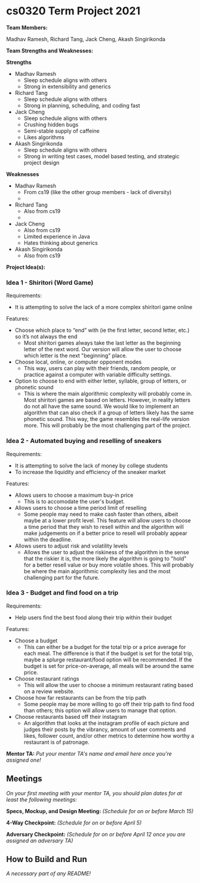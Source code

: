 # cs0320 Term Project 2021

**Team Members:** 

Madhav Ramesh, Richard Tang, Jack Cheng, Akash Singirikonda

**Team Strengths and Weaknesses:** 

**Strengths**  
* Madhav Ramesh
  - Sleep schedule aligns with others
  - Strong in extensibility and generics
* Richard Tang
  - Sleep schedule aligns with others
  - Strong in planning, scheduling, and coding fast
* Jack Cheng
  * Sleep schedule aligns with others
  * Crushing hidden bugs
  * Semi-stable supply of caffeine
  * Likes algorithms
* Akash Singirikonda
  - Sleep schedule aligns with others
  - Strong in writing test cases, model based testing, and strategic project design

**Weaknesses**
* Madhav Ramesh
  - From cs19 (like the other group members - lack of diversity) 
  -
* Richard Tang
  - Also from cs19
  - 
* Jack Cheng
  * Also from cs19
  * Limited experience in Java
  * Hates thinking about generics
* Akash Singirikonda
  * Also from cs19

**Project Idea(s):** 

### Idea 1 - Shiritori (Word Game) 
Requirements:
- It is attempting to solve the lack of a more complex shiritori game online

Features:
- Choose which place to “end” with (ie the first letter, second letter, etc.) so it’s not always the end
  - Most shiritori games always take the last letter as the beginning letter of the next word. Our version will allow the user to choose which letter is the next "beginning" place.
- Choose local, online, or computer opponent modes
  - This way, users can play with their friends, random people, or practice against a computer with variable difficulty settings.
- Option to choose to end with either letter, syllable, group of letters, or phonetic sound
  - This is where the main algorithmic complexity will probably come in. Most shiritori games are based on letters. However, in reality letters do not all have the same sound. We would like to implement an algorithm that can also check if a group of letters likely has the same phonetic sound. This way, the game resembles the real-life version more. This will probably be the most challenging part of the project.

### Idea 2 - Automated buying and reselling of sneakers 
Requirements:
- It is attempting to solve the lack of money by college students
- To increase the liquidity and efficiency of the sneaker market 

Features:
- Allows users to choose a maximum buy-in price
  - This is to accomodate the user's budget. 
- Allows users to choose a time period limit of reselling
  - Some people may need to make cash faster than others, albeit maybe at a lower profit level. This feature will allow users to choose a time period that they wish to resell within and the algorithm will make judgements on if a better price to resell will probably appear within the deadline. 
- Allows users to adjust risk and volatility levels
  - Allows the user to adjust the riskiness of the algorithm in the sense that the riskier it is, the more likely the algorithm is going to "hold" for a better resell value or buy more volatile shoes. This will probably be where the main algorithmic complexity lies and the most challenging part for the future.

### Idea 3 - Budget and find food on a trip

Requirements: 
- Help users find the best food along their trip within their budget

Features:
- Choose a budget
  - This can either be a budget for the total trip or a price average for each meal. The difference is that if the budget is set for the total trip, maybe a splurge restaurant/food option will be recommended. If the budget is set for price-on-average, all meals will be around the same price.
- Choose restaurant ratings
  - This will allow the user to choose a minimum restaurant rating based on a review website.
- Choose how far restaurants can be from the trip path
  - Some people may be more willing to go off their trip path to find food than others; this option will allow users to manage that option.
- Choose restaurants based off their instagram 
  - An algorithm that looks at the instagram profile of each picture and judges their posts by the vibrancy, amount of user comments and likes, follower count, and/or other metrics to determine how worthy a restaurant is of patronage. 

**Mentor TA:** _Put your mentor TA's name and email here once you're assigned one!_

## Meetings
_On your first meeting with your mentor TA, you should plan dates for at least the following meetings:_

**Specs, Mockup, and Design Meeting:** _(Schedule for on or before March 15)_

**4-Way Checkpoint:** _(Schedule for on or before April 5)_

**Adversary Checkpoint:** _(Schedule for on or before April 12 once you are assigned an adversary TA)_

## How to Build and Run
_A necessary part of any README!_
